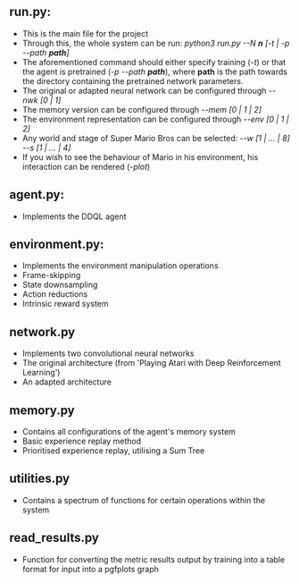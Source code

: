## run.py:
- This is the main file for the project
- Through this, the whole system can be run: *python3 run.py --N **n** [-t | -p --path **path**]*
- The aforementioned command should either specify training (*-t*) or that the agent is pretrained (*-p --path **path***), where **path** is the path towards the directory containing the pretrained network parameters.
- The original or adapted neural network can be configured through *--nwk [0 | 1]*
- The memory version can be configured through *--mem [0 | 1 | 2]*
- The environment representation can be configured through *--env [0 | 1 | 2]*
- Any world and stage of Super Mario Bros can be selected: *--w [1 | ... | 8] --s [1 | ... | 4]*
- If you wish to see the behaviour of Mario in his environment, his interaction can be rendered (*-plot*)

## agent.py:
- Implements the DDQL agent

## environment.py:
- Implements the environment manipulation operations
- Frame-skipping
- State downsampling
- Action reductions
- Intrinsic reward system

## network.py
- Implements two convolutional neural networks
- The original architecture (from 'Playing Atari with Deep Reinforcement Learning')
- An adapted architecture

## memory.py
- Contains all configurations of the agent's memory system
- Basic experience replay method
- Prioritised experience replay, utilising a Sum Tree

## utilities.py
- Contains a spectrum of functions for certain operations within the system

## read_results.py
- Function for converting the metric results output by training into a table format for input into a pgfplots graph
